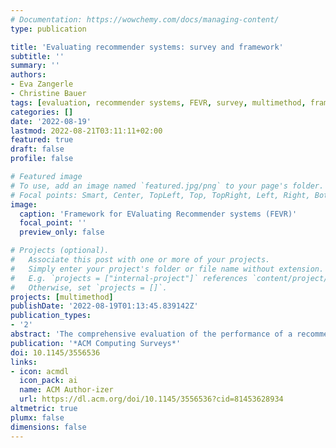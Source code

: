 ```yaml
---
# Documentation: https://wowchemy.com/docs/managing-content/
type: publication

title: 'Evaluating recommender systems: survey and framework'
subtitle: ''
summary: ''
authors:
- Eva Zangerle
- Christine Bauer
tags: [evaluation, recommender systems, FEVR, survey, multimethod, framework]
categories: []
date: '2022-08-19'
lastmod: 2022-08-21T03:11:11+02:00
featured: true
draft: false
profile: false

# Featured image
# To use, add an image named `featured.jpg/png` to your page's folder.
# Focal points: Smart, Center, TopLeft, Top, TopRight, Left, Right, BottomLeft, Bottom, BottomRight.
image:
  caption: 'Framework for EValuating Recommender systems (FEVR)'
  focal_point: ''
  preview_only: false

# Projects (optional).
#   Associate this post with one or more of your projects.
#   Simply enter your project's folder or file name without extension.
#   E.g. `projects = ["internal-project"]` references `content/project/deep-learning/index.md`.
#   Otherwise, set `projects = []`.
projects: [multimethod]
publishDate: '2022-08-19T01:13:45.839142Z'
publication_types:
- '2'
abstract: 'The comprehensive evaluation of the performance of a recommender system is a complex endeavor: many facets need to be considered in configuring an adequate and effective evaluation setting. Such facets include, for instance, defining the specific goals of the evaluation, choosing an evaluation method, underlying data, and suitable evaluation metrics. In this paper, we consolidate and systematically organize this dispersed knowledge on recommender systems evaluation. We introduce the “Framework for EValuating Recommender systems” (FEVR) that we derive from the discourse on recommender systems evaluation. In FEVR, we categorize the evaluation space of recommender systems evaluation. We postulate that the comprehensive evaluation of a recommender system frequently requires considering multiple facets and perspectives in the evaluation. The FEVR framework provides a structured foundation to adopt adequate evaluation configurations that encompass this required multi-facettedness and provides the basis to advance in the field. We outline and discuss the challenges of a comprehensive evaluation of recommender systems, and provide an outlook on what we need to embrace and do to move forward as a research community.'
publication: '*ACM Computing Surveys*'
doi: 10.1145/3556536
links: 
- icon: acmdl
  icon_pack: ai
  name: ACM Author-izer
  url: https://dl.acm.org/doi/10.1145/3556536?cid=81453628934
altmetric: true
plumx: false
dimensions: false
---
```

